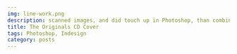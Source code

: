 ```yaml
---
img: line-work.png
description: scanned images, and did touch up in Photoshop, than combined other images to create a CD cover for a TV Show.
title: The Originals CD Cover
tags: Photoshop, Indesign
category: posts
---
```

